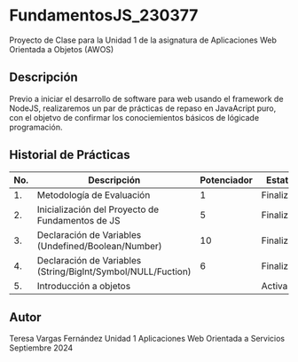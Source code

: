 # FundamentosJS_230377
Proyecto de Clase para la Unidad 1 de la asignatura de Aplicaciones Web Orientada a Objetos (AWOS)


## Descripción 

Previo a iniciar el desarrollo de software para web usando el framework de NodeJS, realizaremos un par de prácticas de repaso en JavaAcript puro, con el objetvo de confirmar los conociemientos básicos de lógicade programación.


## Historial de Prácticas 

|No.|Descripción|Potenciador|Estatus|
|--|--|--|--|
|1.|Metodología de Evaluación|1|Finalizada |
|2.|Inicialización del Proyecto de Fundamentos de JS|5| Finalizada|
|3.|Declaración de Variables (Undefined/Boolean/Number)|10|Finalizada|
|4.|Declaración de Variables (String/BigInt/Symbol/NULL/Fuction)|6|Finalizada|
|5.|Introducción a objetos|  | Activa|

## Autor
Teresa Vargas Fernández 
Unidad 1
Aplicaciones Web Orientada a Servicios
Septiembre 2024
